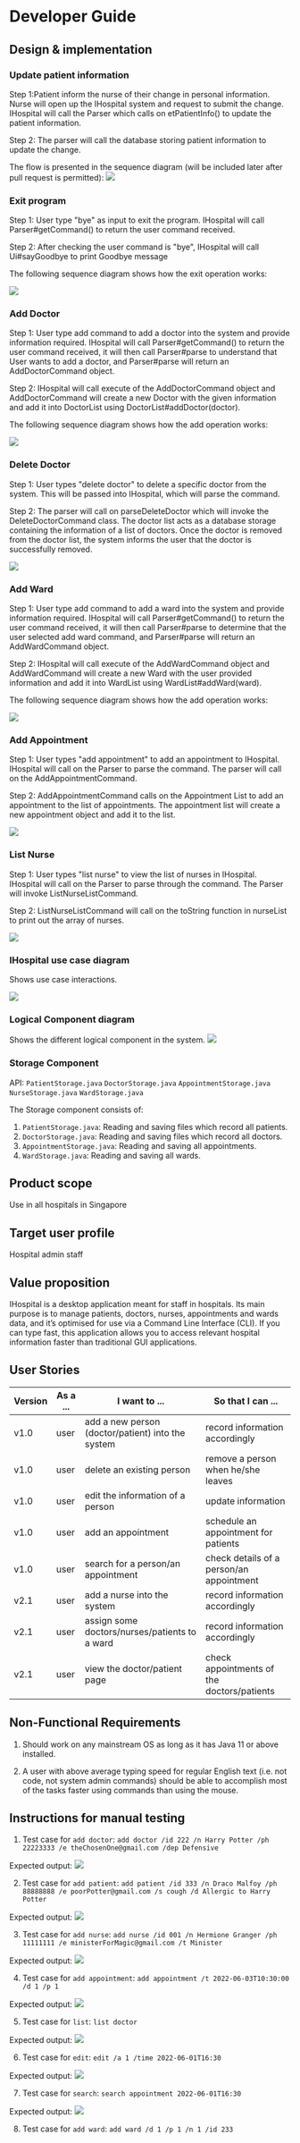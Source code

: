 # Developer Guide

## Design & implementation

### Update patient information
Step 1:Patient inform the nurse of their change in personal information. Nurse will open up the IHospital system and request to submit the change. 
IHospital will call the Parser which calls on etPatientInfo() to update the patient information. 

Step 2:
The parser will call the database storing patient information to update the change.

The flow is presented in the sequence diagram (will be included later after pull request is permitted):
![](updatePatient.jpg)

### Exit program
Step 1: User type "bye" as input to exit the program. IHospital will call Parser#getCommand()
to return the user command received.

Step 2: After checking the user command is "bye", IHospital will
call Ui#sayGoodbye to print Goodbye message

The following sequence diagram shows how the exit operation works:

![](ByeCommand.png)

### Add Doctor
Step 1: User type add command to add a doctor into the system and provide information required.
IHospital will call Parser#getCommand() to return the user command received, it will then call
Parser#parse to understand that User wants to add a doctor, and Parser#parse will return an 
AddDoctorCommand object.

Step 2: IHospital will call execute of the AddDoctorCommand object and AddDoctorCommand will
create a new Doctor with the given information and add it into DoctorList using 
DoctorList#addDoctor(doctor).

The following sequence diagram shows how the add operation works:

![](AddDoctor.png)

### Delete Doctor
Step 1: User types "delete doctor" to delete a specific doctor from the system.
This will be passed into IHospital, which will parse the command.

Step 2: The parser will call on parseDeleteDoctor which will invoke the DeleteDoctorCommand class.
The doctor list acts as a database storage containing the information of a list of doctors.
Once the doctor is removed from the doctor list, the system informs the user that the doctor is successfully removed.

![](DeleteDoctor.png)

### Add Ward
Step 1: User type add command to add a ward into the system and provide information required.
IHospital will call Parser#getCommand() to return the user command received, it will then call
Parser#parse to determine that the user selected add ward command, and Parser#parse will return an
AddWardCommand object.

Step 2: IHospital will call execute of the AddWardCommand object and AddWardCommand will
create a new Ward with the user provided information and add it into WardList using
WardList#addWard(ward).

The following sequence diagram shows how the add operation works:

![](AddWard.jpg)

### Add Appointment
Step 1: User types "add appointment" to add an appointment to IHospital. 
IHospital will call on the Parser to parse the command. The parser will call on the AddAppointmentCommand.

Step 2: AddAppointmentCommand calls on the Appointment List to add an appointment to the list of appointments.
The appointment list will create a new appointment object and add it to the list.

![](AddAppointment.png)

### List Nurse
Step 1: User types "list nurse" to view the list of nurses in IHospital.
IHospital will call on the Parser to parse through the command. The Parser will invoke ListNurseListCommand.

Step 2: ListNurseListCommand will call on the toString function in nurseList to print out the array of nurses.

![](ListNurse.png)

### IHospital use case diagram
Shows use case interactions.

![](IHospitalUseCase.png)

### Logical Component diagram
Shows the different logical component in the system.
![](LogicalComponent.png)

### Storage Component
API: `PatientStorage.java` `DoctorStorage.java` `AppointmentStorage.java` `NurseStorage.java` `WardStorage.java`




The Storage component consists of:

1. `PatientStorage.java`: Reading and saving files which record all patients.
2. `DoctorStorage.java`: Reading and saving files which record all doctors.
3. `AppointmentStorage.java`: Reading and saving all appointments.
4. `WardStorage.java`: Reading and saving all wards.
## Product scope
Use in all hospitals in Singapore

## Target user profile
Hospital admin staff

## Value proposition
IHospital is a desktop application meant for staff in hospitals. Its main purpose is to manage patients,
doctors, nurses, appointments and wards data, and it’s optimised for use via a Command Line Interface (CLI).
If you can type fast, this application allows you to access relevant hospital information faster than traditional GUI applications.

## User Stories

| Version | As a ... | I want to ...                                     | So that I can ...                          |
|---------|----------|---------------------------------------------------|--------------------------------------------|
| v1.0    | user     | add a new person (doctor/patient) into the system | record information accordingly             |
| v1.0    | user     | delete an existing person                         | remove a person when he/she leaves         |
| v1.0    | user     | edit the information of a person                  | update information                         |
| v1.0    | user     | add an appointment                                | schedule an appointment for patients       |
| v1.0    | user     | search for a person/an appointment                | check details of a person/an appointment   |
| v2.1    | user     | add a nurse into the system                       | record information accordingly             |
| v2.1    | user     | assign some doctors/nurses/patients to a ward     | record information accordingly             |
| v2.1    | user     | view the doctor/patient page                      | check appointments of the doctors/patients |


## Non-Functional Requirements

1. Should work on any mainstream OS as long as it has Java 11 or above installed.

2. A user with above average typing speed for regular English text (i.e. not code, not system admin commands) 
should be able to accomplish most of the tasks faster using commands than using the mouse.


## Instructions for manual testing

1. Test case for `add doctor`: `add doctor /id 222 /n Harry Potter /ph 22223333 /e theChosenOne@gmail.com /dep Defensive`

Expected output: ![](AddDoctorOutput.png)

2. Test case for `add patient`: `add patient /id 333 /n Draco Malfoy /ph 88888888 /e poorPotter@gmail.com /s cough /d Allergic to Harry Potter`

Expected output: ![](AddPatientOutput.png)

3. Test case for `add nurse`: `add nurse /id 001 /n Hermione Granger /ph 11111111 /e ministerForMagic@gmail.com /t Minister`

Expected output: ![](AddNurseOutput.png)

4. Test case for `add appointment`: `add appointment /t 2022-06-03T10:30:00 /d 1 /p 1`

Expected output: ![](AddAppointmentOutput.png)

5. Test case for `list`: `list doctor`

Expected output: ![](ListDoctorOutput.png)

6. Test case for `edit`: `edit /a 1 /time 2022-06-01T16:30`

Expected output: ![](EditAppointmentOutput2.png)

7. Test case for `search`: `search appointment 2022-06-01T16:30`

Expected output: ![](SearchAppointmentOutput.png)

8. Test case for `add ward`: `add ward /d 1 /p 1 /n 1 /id 233`